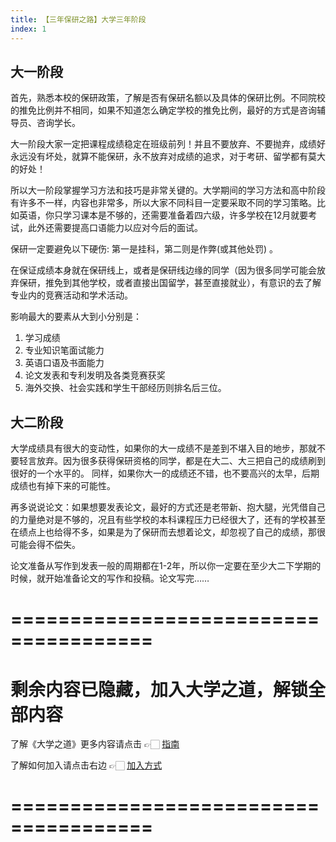 ```yaml
---
title: 【三年保研之路】大学三年阶段
index: 1
---
```


## 大一阶段

首先，熟悉本校的保研政策，了解是否有保研名额以及具体的保研比例。不同院校的推免比例并不相同，如果不知道怎么确定学校的推免比例，最好的方式是咨询辅导员、咨询学长。

大一阶段大家一定把课程成绩稳定在班级前列！并且不要放弃、不要抛弃，成绩好永远没有坏处，就算不能保研，永不放弃对成绩的追求，对于考研、留学都有莫大的好处！

所以大一阶段掌握学习方法和技巧是非常关键的。大学期间的学习方法和高中阶段有许多不一样，内容也非常多，所以大家不同科目一定要采取不同的学习策略。比如英语，你只学习课本是不够的，还需要准备着四六级，许多学校在12月就要考试，此外还需要提高口语能力以应对今后的面试。

保研一定要避免以下硬伤: 第一是挂科，第二则是作弊(或其他处罚) 。

在保证成绩本身就在保研线上，或者是保研线边缘的同学（因为很多同学可能会放弃保研，推免到其他学校，或者直接出国留学，甚至直接就业），有意识的去了解专业内的竞赛活动和学术活动。

影响最大的要素从大到小分别是：

1. 学习成绩
2. 专业知识笔面试能力
3. 英语口语及书面能力
4. 论文发表和专利发明及各类竞赛获奖
5. 海外交换、社会实践和学生干部经历则排名后三位。

## 大二阶段

大学成绩具有很大的变动性，如果你的大一成绩不是差到不堪入目的地步，那就不要轻言放弃。因为很多获得保研资格的同学，都是在大二、大三把自己的成绩刷到很好的一个水平的。 同样，如果你大一的成绩还不错，也不要高兴的太早，后期成绩也有掉下来的可能性。

再多说说论文：如果想要发表论文，最好的方式还是老带新、抱大腿，光凭借自己的力量绝对是不够的，况且有些学校的本科课程压力已经很大了，还有的学校甚至在绩点上也给得不多，如果是为了保研而去想着论文，却忽视了自己的成绩，那很可能会得不偿失。

论文准备从写作到发表一般的周期都在1-2年，所以你一定要在至少大二下学期的时候，就开始准备论文的写作和投稿。论文写完……

# ======================================

# 剩余内容已隐藏，加入大学之道，解锁全部内容

了解《大学之道》更多内容请点击 👉🏻 [指南](/pay/daxuezhidao)

了解如何加入请点击右边 👉🏻 [加入方式](/pay/jiaru)

# ======================================